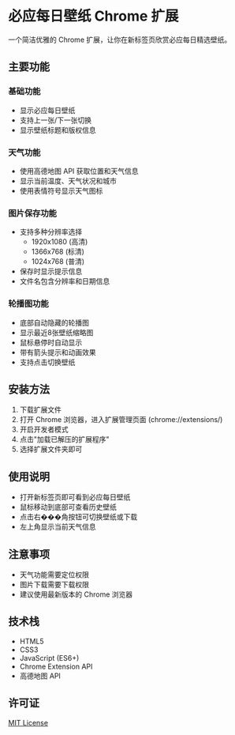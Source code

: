 # 必应每日壁纸 Chrome 扩展

一个简洁优雅的 Chrome 扩展，让你在新标签页欣赏必应每日精选壁纸。

## 主要功能

### 基础功能
- 显示必应每日壁纸
- 支持上一张/下一张切换
- 显示壁纸标题和版权信息

### 天气功能
- 使用高德地图 API 获取位置和天气信息
- 显示当前温度、天气状况和城市
- 使用表情符号显示天气图标

### 图片保存功能
- 支持多种分辨率选择
  * 1920x1080 (高清)
  * 1366x768 (标清)
  * 1024x768 (普清)
- 保存时显示提示信息
- 文件名包含分辨率和日期信息

### 轮播图功能
- 底部自动隐藏的轮播图
- 显示最近8张壁纸缩略图
- 鼠标悬停时自动显示
- 带有箭头提示和动画效果
- 支持点击切换壁纸

## 安装方法

1. 下载扩展文件
2. 打开 Chrome 浏览器，进入扩展管理页面 (chrome://extensions/)
3. 开启开发者模式
4. 点击"加载已解压的扩展程序"
5. 选择扩展文件夹即可

## 使用说明

- 打开新标签页即可看到必应每日壁纸
- 鼠标移动到底部可查看历史壁纸
- 点击右���角按钮可切换壁纸或下载
- 左上角显示当前天气信息

## 注意事项

- 天气功能需要定位权限
- 图片下载需要下载权限
- 建议使用最新版本的 Chrome 浏览器

## 技术栈

- HTML5
- CSS3
- JavaScript (ES6+)
- Chrome Extension API
- 高德地图 API

## 许可证

[MIT License](LICENSE) 
